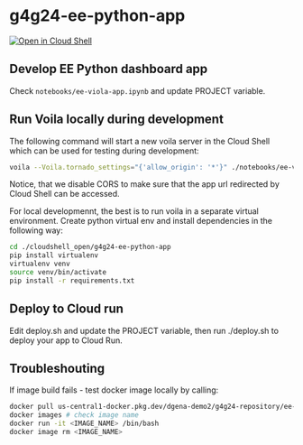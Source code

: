 # g4g24-ee-python-app


[![Open in Cloud Shell](https://gstatic.com/cloudssh/images/open-btn.svg)](https://shell.cloud.google.com/cloudshell/editor?cloudshell_git_repo=https://github.com/gena/g4g24-ee-python-app.git)

## Develop EE Python dashboard app

Check `notebooks/ee-viola-app.ipynb` and update PROJECT variable.

## Run Voila locally during development

The following command will start a new voila server in the Cloud Shell which can be used for testing during development:

```bash
voila --Voila.tornado_settings="{'allow_origin': '*'}" ./notebooks/ee-viola-app.ipynb
```

Notice, that we disable CORS to make sure that the app url redirected by Cloud Shell can be accessed.

For local developmennt, the best is to run voila in a separate virtual environment. Create python virtual env and install dependencies in the following way:

```bash
cd ./cloudshell_open/g4g24-ee-python-app
pip install virtualenv
virtualenv venv
source venv/bin/activate
pip install -r requirements.txt 
```

## Deploy to Cloud run

Edit deploy.sh and update the PROJECT variable, then run ./deploy.sh to deploy your app to Cloud Run.

## Troubleshouting 

If image build fails - test docker image locally by calling:

```bash
docker pull us-central1-docker.pkg.dev/dgena-demo2/g4g24-repository/ee-python-app:latest
docker images # check image name
docker run -it <IMAGE_NAME> /bin/bash
docker image rm <IMAGE_NAME>
```
